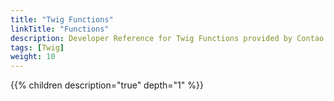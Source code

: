 ```yaml
---
title: "Twig Functions"
linkTitle: "Functions"
description: Developer Reference for Twig Functions provided by Contao.
tags: [Twig]
weight: 10
---
```


{{% children description="true" depth="1" %}}
